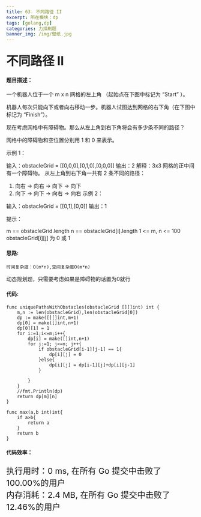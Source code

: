 ```yaml
---
title: 63. 不同路径 II
excerpt: 所在模块：dp
tags: [golang,dp]
categories: 力扣刷题
banner_img: /img/壁纸.jpg
---
```


### <font size=6px>不同路径 II</font>

#### 题目描述：

一个机器人位于一个 m x n 网格的左上角 （起始点在下图中标记为 “Start” ）。

机器人每次只能向下或者向右移动一步。机器人试图达到网格的右下角（在下图中标记为 “Finish”）。

现在考虑网格中有障碍物。那么从左上角到右下角将会有多少条不同的路径？

网格中的障碍物和空位置分别用 1 和 0 来表示。

 

示例 1：


输入：obstacleGrid = [[0,0,0],[0,1,0],[0,0,0]]
输出：2
解释：3x3 网格的正中间有一个障碍物。
从左上角到右下角一共有 2 条不同的路径：
1. 向右 -> 向右 -> 向下 -> 向下
2. 向下 -> 向下 -> 向右 -> 向右
示例 2：


输入：obstacleGrid = [[0,1],[0,0]]
输出：1


提示：

m == obstacleGrid.length
n == obstacleGrid[i].length
1 <= m, n <= 100
obstacleGrid[i][j] 为 0 或 1

#### 思路:

```
时间复杂度：O(m*n),空间复杂度O(m*n)
```

动态规划题，只需要考虑如果是障碍物的话置为0就行

#### 代码:

```golang
func uniquePathsWithObstacles(obstacleGrid [][]int) int {
    m,n := len(obstacleGrid),len(obstacleGrid[0])
    dp := make([][]int,m+1)
    dp[0] = make([]int,n+1)
    dp[0][1] = 1
    for i:=1;i<=m;i++{
        dp[i] = make([]int,n+1)
        for j:=1; j<=n; j++{   
            if obstacleGrid[i-1][j-1] == 1{
                dp[i][j] = 0
            }else{
                dp[i][j] = dp[i-1][j]+dp[i][j-1]
            }
            
        }
    }
    //fmt.Println(dp)
    return dp[m][n]
}

func max(a,b int)int{
    if a>b{
        return a
    }
    return b
}
```

#### 代码效率：

<p class="note note-primary"; style="font-size:22px">
   执行用时：0 ms, 在所有 Go 提交中击败了100.00%的用户<br>
   内存消耗：2.4 MB, 在所有 Go 提交中击败了12.46%的用户
</p>

